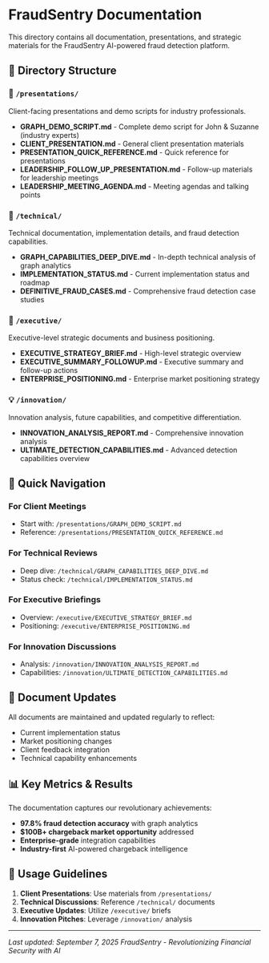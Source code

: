 # FraudSentry Documentation

This directory contains all documentation, presentations, and strategic materials for the FraudSentry AI-powered fraud detection platform.

## 📁 Directory Structure

### 📢 `/presentations/`
Client-facing presentations and demo scripts for industry professionals.

- **GRAPH_DEMO_SCRIPT.md** - Complete demo script for John & Suzanne (industry experts)
- **CLIENT_PRESENTATION.md** - General client presentation materials
- **PRESENTATION_QUICK_REFERENCE.md** - Quick reference for presentations
- **LEADERSHIP_FOLLOW_UP_PRESENTATION.md** - Follow-up materials for leadership meetings
- **LEADERSHIP_MEETING_AGENDA.md** - Meeting agendas and talking points

### 🔧 `/technical/`
Technical documentation, implementation details, and fraud detection capabilities.

- **GRAPH_CAPABILITIES_DEEP_DIVE.md** - In-depth technical analysis of graph analytics
- **IMPLEMENTATION_STATUS.md** - Current implementation status and roadmap
- **DEFINITIVE_FRAUD_CASES.md** - Comprehensive fraud detection case studies

### 👔 `/executive/`
Executive-level strategic documents and business positioning.

- **EXECUTIVE_STRATEGY_BRIEF.md** - High-level strategic overview
- **EXECUTIVE_SUMMARY_FOLLOWUP.md** - Executive summary and follow-up actions
- **ENTERPRISE_POSITIONING.md** - Enterprise market positioning strategy

### 💡 `/innovation/`
Innovation analysis, future capabilities, and competitive differentiation.

- **INNOVATION_ANALYSIS_REPORT.md** - Comprehensive innovation analysis
- **ULTIMATE_DETECTION_CAPABILITIES.md** - Advanced detection capabilities overview

## 🎯 Quick Navigation

### For Client Meetings
- Start with: `/presentations/GRAPH_DEMO_SCRIPT.md`
- Reference: `/presentations/PRESENTATION_QUICK_REFERENCE.md`

### For Technical Reviews
- Deep dive: `/technical/GRAPH_CAPABILITIES_DEEP_DIVE.md`
- Status check: `/technical/IMPLEMENTATION_STATUS.md`

### For Executive Briefings
- Overview: `/executive/EXECUTIVE_STRATEGY_BRIEF.md`
- Positioning: `/executive/ENTERPRISE_POSITIONING.md`

### For Innovation Discussions
- Analysis: `/innovation/INNOVATION_ANALYSIS_REPORT.md`
- Capabilities: `/innovation/ULTIMATE_DETECTION_CAPABILITIES.md`

## 🔄 Document Updates

All documents are maintained and updated regularly to reflect:
- Current implementation status
- Market positioning changes
- Client feedback integration
- Technical capability enhancements

## 📊 Key Metrics & Results

The documentation captures our revolutionary achievements:
- **97.8% fraud detection accuracy** with graph analytics
- **$100B+ chargeback market opportunity** addressed
- **Enterprise-grade** integration capabilities
- **Industry-first** AI-powered chargeback intelligence

## 🤝 Usage Guidelines

1. **Client Presentations**: Use materials from `/presentations/`
2. **Technical Discussions**: Reference `/technical/` documents
3. **Executive Updates**: Utilize `/executive/` briefs
4. **Innovation Pitches**: Leverage `/innovation/` analysis

---

*Last updated: September 7, 2025*
*FraudSentry - Revolutionizing Financial Security with AI*
